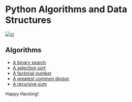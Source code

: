# Python Algorithms and Data Structures

[![ci](https://github.com/keithnoguchi/algorithms-py/actions/workflows/ci.yml/badge.svg)](https://github.com/keithnoguchi/algorithms-py/actions)

## Algorithms

- [A binary search](binary_search/main.py)
- [A selection sort](selection_sort/main.py)
- [A factorial number](factorial/main.py)
- [A greatest common divisor](gcd/main.py)
- [A recursive sum](sum/main.py)

Happy Hacking!
